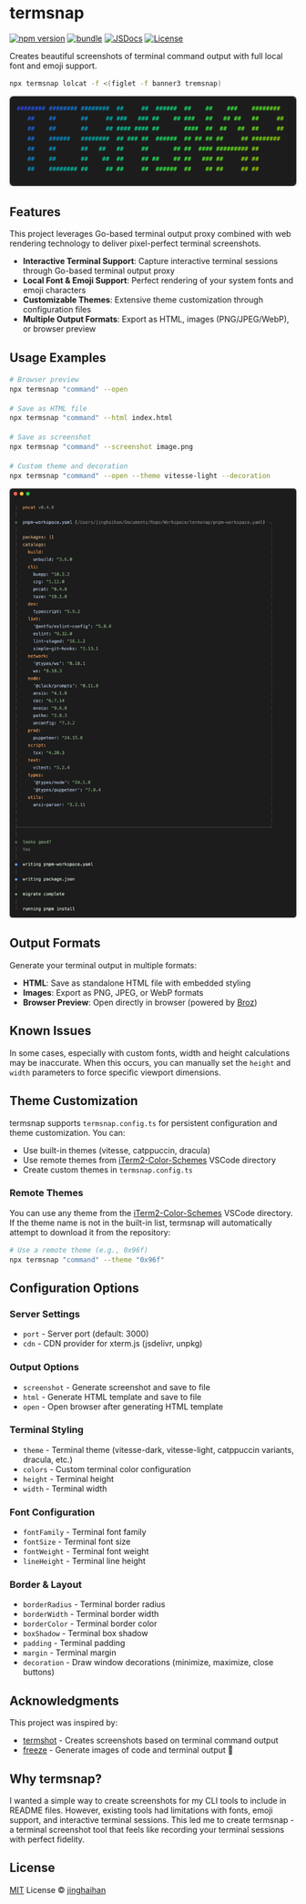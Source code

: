 # termsnap

[![npm version][npm-version-src]][npm-version-href]
[![bundle][bundle-src]][bundle-href]
[![JSDocs][jsdocs-src]][jsdocs-href]
[![License][license-src]][license-href]

Creates beautiful screenshots of terminal command output with full local font and emoji support.

```sh
npx termsnap lolcat -f <(figlet -f banner3 tremsnap)
```

<p align='center'>
<img src='./assets/banner.png' width='800'/>
</p>

## Features

This project leverages Go-based terminal output proxy combined with web rendering technology to deliver pixel-perfect terminal screenshots.

- **Interactive Terminal Support**: Capture interactive terminal sessions through Go-based terminal output proxy
- **Local Font & Emoji Support**: Perfect rendering of your system fonts and emoji characters
- **Customizable Themes**: Extensive theme customization through configuration files
- **Multiple Output Formats**: Export as HTML, images (PNG/JPEG/WebP), or browser preview

## Usage Examples

```sh
# Browser preview
npx termsnap "command" --open

# Save as HTML file
npx termsnap "command" --html index.html

# Save as screenshot
npx termsnap "command" --screenshot image.png

# Custom theme and decoration
npx termsnap "command" --open --theme vitesse-light --decoration
```

<p align='center'>
<img src='./assets/pncat.png' />
</p>

## Output Formats

Generate your terminal output in multiple formats:

- **HTML**: Save as standalone HTML file with embedded styling
- **Images**: Export as PNG, JPEG, or WebP formats
- **Browser Preview**: Open directly in browser (powered by [Broz](https://github.com/antfu/broz))

## Known Issues

In some cases, especially with custom fonts, width and height calculations may be inaccurate. When this occurs, you can manually set the `height` and `width` parameters to force specific viewport dimensions.

## Theme Customization

termsnap supports `termsnap.config.ts` for persistent configuration and theme customization. You can:

- Use built-in themes (vitesse, catppuccin, dracula)
- Use remote themes from [iTerm2-Color-Schemes](https://github.com/mbadolato/iTerm2-Color-Schemes) VSCode directory
- Create custom themes in `termsnap.config.ts`

### Remote Themes

You can use any theme from the [iTerm2-Color-Schemes](https://github.com/mbadolato/iTerm2-Color-Schemes) VSCode directory. If the theme name is not in the built-in list, termsnap will automatically attempt to download it from the repository:

```sh
# Use a remote theme (e.g., 0x96f)
npx termsnap "command" --theme "0x96f"
```

## Configuration Options

### Server Settings
- `port` - Server port (default: 3000)
- `cdn` - CDN provider for xterm.js (jsdelivr, unpkg)

### Output Options
- `screenshot` - Generate screenshot and save to file
- `html` - Generate HTML template and save to file
- `open` - Open browser after generating HTML template

### Terminal Styling
- `theme` - Terminal theme (vitesse-dark, vitesse-light, catppuccin variants, dracula, etc.)
- `colors` - Custom terminal color configuration
- `height` - Terminal height
- `width` - Terminal width

### Font Configuration
- `fontFamily` - Terminal font family
- `fontSize` - Terminal font size
- `fontWeight` - Terminal font weight
- `lineHeight` - Terminal line height

### Border & Layout
- `borderRadius` - Terminal border radius
- `borderWidth` - Terminal border width
- `borderColor` - Terminal border color
- `boxShadow` - Terminal box shadow
- `padding` - Terminal padding
- `margin` - Terminal margin
- `decoration` - Draw window decorations (minimize, maximize, close buttons)

## Acknowledgments

This project was inspired by:
- [termshot](https://github.com/homeport/termshot) - Creates screenshots based on terminal command output
- [freeze](https://github.com/charmbracelet/freeze) - Generate images of code and terminal output 📸

## Why termsnap?

I wanted a simple way to create screenshots for my CLI tools to include in README files. However, existing tools had limitations with fonts, emoji support, and interactive terminal sessions. This led me to create termsnap - a terminal screenshot tool that feels like recording your terminal sessions with perfect fidelity.

## License

[MIT](./LICENSE) License © [jinghaihan](https://github.com/jinghaihan)

<!-- Badges -->

[npm-version-src]: https://img.shields.io/npm/v/termsnap?style=flat&colorA=080f12&colorB=1fa669
[npm-version-href]: https://npmjs.com/package/termsnap
[npm-downloads-src]: https://img.shields.io/npm/dm/termsnap?style=flat&colorA=080f12&colorB=1fa669
[npm-downloads-href]: https://npmjs.com/package/termsnap
[bundle-src]: https://img.shields.io/bundlephobia/minzip/termsnap?style=flat&colorA=080f12&colorB=1fa669&label=minzip
[bundle-href]: https://bundlephobia.com/result?p=termsnap
[license-src]: https://img.shields.io/badge/license-MIT-blue.svg?style=flat&colorA=080f12&colorB=1fa669
[license-href]: https://github.com/jinghaihan/termsnap/LICENSE
[jsdocs-src]: https://img.shields.io/badge/jsdocs-reference-080f12?style=flat&colorA=080f12&colorB=1fa669
[jsdocs-href]: https://www.jsdocs.io/package/termsnap
